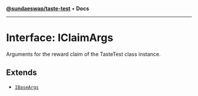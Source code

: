[**@sundaeswap/taste-test**](../README.md) • **Docs**

***

# Interface: IClaimArgs

Arguments for the reward claim of the TasteTest class instance.

## Extends

- [`IBaseArgs`](IBaseArgs.md)
